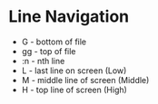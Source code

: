 Line Navigation
===============
* G   - bottom of file
* gg  - top of file
* :n  - nth line
* L   - last line on screen (Low)
* M   - middle line of screen (Middle)
* H   - top line of screen (High)
